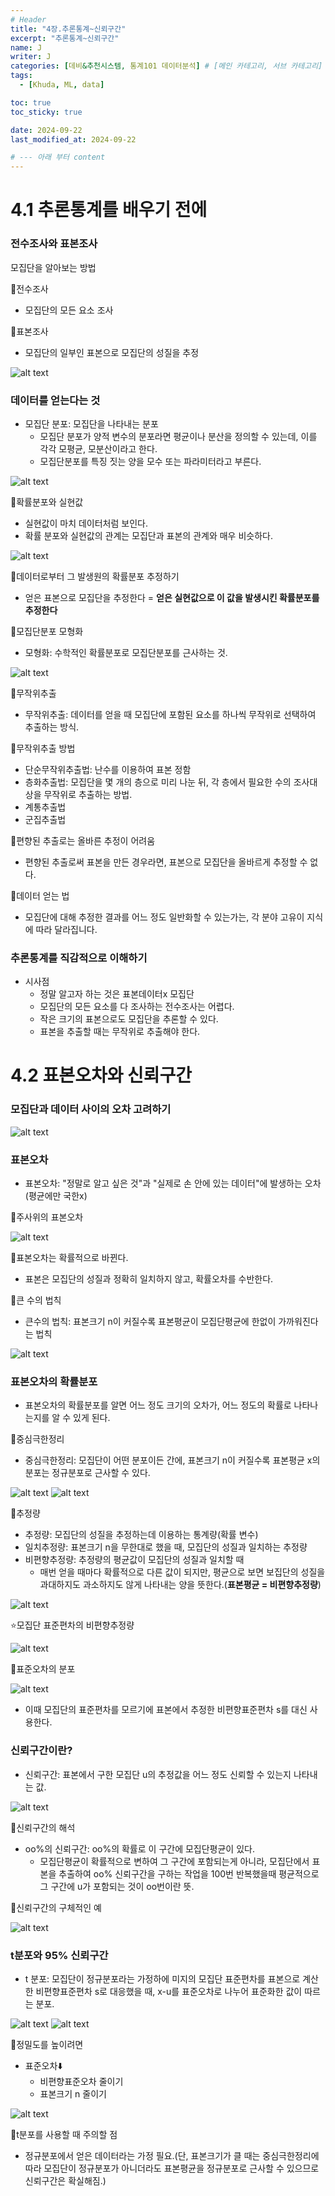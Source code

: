 ```yaml
---
# Header
title: "4장.추론통계~신뢰구간"
excerpt: "추론통계~신뢰구간"
name: J
writer: J
categories: [데비&추천시스템, 통계101 데이터분석] # [메인 카테고리, 서브 카테고리]
tags:
  - [Khuda, ML, data]

toc: true
toc_sticky: true

date: 2024-09-22
last_modified_at: 2024-09-22

# --- 아래 부터 content
---
```

# 4.1 추론통계를 배우기 전에

### 전수조사와 표본조사

모집단을 알아보는 방법

🔖전수조사
- 모집단의 모든 요소 조사

🔖표본조사
- 모집단의 일부인 표본으로 모집단의 성질을 추정

![alt text](/assets/img_20240922/image-29.png)

### 데이터를 얻는다는 것

- 모집단 분포: 모집단을 나타내는 분포
    - 모집단 분포가 양적 변수의 분포라면 평균이나 분산을 정의할 수 있는데, 이를 각각 모평균, 모분산이라고 한다.
    - 모집단분포를 특징 짓는 양을 모수 또는 파라미터라고 부른다.

![alt text](/assets/img_20240922/image-30.png)

🔖확률분포와 실현값

- 실현값이 마치 데이터처럼 보인다.
- 확률 분포와 실현값의 관계는 모집단과 표본의 관계와 매우 비슷하다.

![alt text](/assets/img_20240922/image-31.png)

🔖데이터로부터 그 발생원의 확률분포 추정하기

- 얻은 표본으로 모집단을 추정한다 = **얻은 실현값으로 이 값을 발생시킨 확률분포를 추정한다**

🔖모집단분포 모형화

- 모형화: 수학적인 확률분포로 모집단분포를 근사하는 것.

![alt text](/assets/img_20240922/image-32.png)

🔖무작위추출

- 무작위추출: 데이터를 얻을 때 모집단에 포함된 요소를 하나씩 무작위로 선택하여 추출하는 방식.

🔖무작위추출 방법

- 단순무작위추출법: 난수를 이용하여 표본 정함
- 층화추출법: 모집단을 몇 개의 층으로 미리 나눈 뒤, 각 층에서 필요한 수의 조사대상을 무작위로 추출하는 방법.
- 계통추출법
- 군집추출법

🔖편향된 추출로는 올바른 추정이 어려움

- 편향된 추출로써 표본을 만든 경우라면, 표본으로 모집단을 올바르게 추정할 수 없다.

🔖데이터 얻는 법

- 모집단에 대해 추정한 결과를 어느 정도 일반화할 수 있는가는, 각 분야 고유이 지식에 따라 달라집니다.

### 추론통계를 직감적으로 이해하기

- 시사점
    - 정말 알고자 하는 것은 표본데이터x 모집단
    - 모집단의 모든 요소를 다 조사하는 전수조사는 어렵다.
    - 작은 크기의 표본으로도 모집단을 추론할 수 있다.
    - 표본을 추출할 때는 무작위로 추출해야 한다.

# 4.2 표본오차와 신뢰구간

### 모집단과 데이터 사이의 오차 고려하기

![alt text](/assets/img_20240922/image-33.png)

### 표본오차

- 표본오차: "정말로 알고 싶은 것"과 "실제로 손 안에 있는 데이터"에 발생하는 오차(평균에만 국한x)

🔖주사위의 표본오차

![alt text](/assets/img_20240922/image-34.png)

🔖표본오차는 확률적으로 바뀐다.

- 표본은 모집단의 성질과 정확히 일치하지 않고, 확률오차를 수반한다.

🔖큰 수의 법칙

- 큰수의 법칙: 표본크기 n이 커질수록 표본평균이 모집단평균에 한없이 가까워진다는 법칙

![alt text](/assets/img_20240922/image-35.png)

### 표본오차의 확률분포

- 표본오차의 확률분포를 알면 어느 정도 크기의 오차가, 어느 정도의 확률로 나타나는지를 알 수 있게 된다.

🔖중심극한정리

- 중심극한정리: 모집단이 어떤 분포이든 간에, 표본크기 n이 커질수록 표본평균 x의 분포는 정규분포로 근사할 수 있다.

![alt text](/assets/img_20240922/image-36.png)
![alt text](/assets/img_20240922/image-37.png)

🔖추정량

- 추정량: 모집단의 성질을 추정하는데 이용하는 통계량(확률 변수)
- 일치추정량: 표본크기 n을 무한대로 했을 때, 모집단의 성질과 일치하는 추정량
- 비편향추정량: 추정량의 평균값이 모집단의 성질과 일치할 때
    - 매번 얻을 때마다 확률적으로 다른 값이 되지만, 평균으로 보면 보집단의 성질을 과대하지도 과소하지도 않게 나타내는 양을 뜻한다.(**표본평균 = 비편향추정량**)

![alt text](/assets/img_20240922/image-38.png)

⭐모집단 표준편차의 비편향추정량

![alt text](/assets/img_20240922/image-39.png)

🔖표준오차의 분포

![alt text](/assets/img_20240922/image-40.png)

- 이때 모집단의 표준편차를 모르기에 표본에서 추정한 비편향표준편차 s를 대신 사용한다.

### 신뢰구간이란?

- 신뢰구간: 표본에서 구한 모집단 u의 추정값을 어느 정도 신뢰할 수 있는지 나타내는 값.

![alt text](/assets/img_20240922/image-41.png)

🔖신뢰구간의 해석

- oo%의 신뢰구간: oo%의 확률로 이 구간에 모집단평균이 있다.
    - 모집단평균이 확률적으로 변하여 그 구간에 포함되는게 아니라, 모집단에서 표본을 추출하여 oo% 신뢰구간을 구하는 작업을 100번 반복했을때 평균적으로 그 구간에 u가 포함되는 것이 oo번이란 뜻.

🔖신뢰구간의 구체적인 예

![alt text](/assets/img_20240922/image-42.png)

### t분포와 95% 신뢰구간

- t 분포: 모집단이 정규분포라는 가정하에 미지의 모집단 표준편차를 표본으로 계산한 비편향표준편차 s로 대응했을 때, x-u를 표준오차로 나누어 표준화한 값이 따르는 분포.

![alt text](/assets/img_20240922/image-43.png)
![alt text](/assets/img_20240922/image-44.png)

🔖정밀도를 높이려면

- 표준오차⬇️
    - 비편향표준오차 줄이기
    - 표본크기 n 줄이기

![alt text](/assets/img_20240922/image-45.png)

🔖t분포를 사용할 때 주의할 점

- 정규분포에서 얻은 데이터라는 가정 필요.(단, 표본크기가 클 때는 중심극한정리에 따라 모집단이 정규분포가 아니더라도 표본평균을 정규분포로 근사할 수 있으므로 신뢰구간은 확실해짐.)

